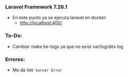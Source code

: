 ### Laravel Framework 7.26.1
- En este punto ya se ejecuta laravel en docker:
    - [http://localhost:400/](http://localhost:400/)

### To-Do:
- Cambiar make be-logs ya que no exist var/log/dev.log

### Errores:
- Me da `500 Server Error`
